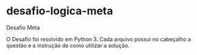 # desafio-logica-meta
Desafio Meta

O Desafio foi resolvido em Python 3. Cada arquivo possui no cabeçalho a questão e a instrução de como utilizar a solução.
